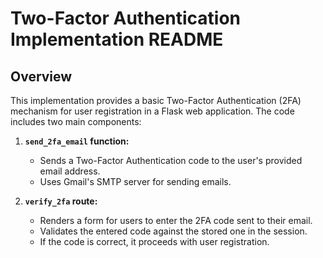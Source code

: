 # Two-Factor Authentication Implementation README

## Overview

This implementation provides a basic Two-Factor Authentication (2FA) mechanism for user registration in a Flask web application. The code includes two main components:

1. **`send_2fa_email` function:**
   - Sends a Two-Factor Authentication code to the user's provided email address.
   - Uses Gmail's SMTP server for sending emails.

2. **`verify_2fa` route:**
   - Renders a form for users to enter the 2FA code sent to their email.
   - Validates the entered code against the stored one in the session.
   - If the code is correct, it proceeds with user registration.

